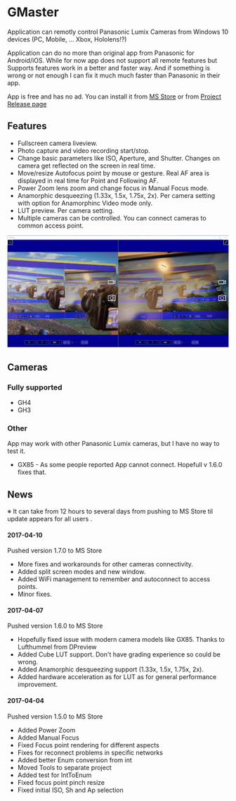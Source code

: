 # GMaster
Application can remotly control Panasonic Lumix Cameras from Windows 10 devices (PC, Mobile, ... Xbox, Hololens!?)

Application can do no more than original app from Panasonic for Android/iOS. 
While for now app does not support all remote features but Supports features work in a better and faster way. 
And if something is wrong or not enough I can fix it much much faster than Panasonic in their app.

App is free and has no ad. You can install it from [MS Store](https://www.microsoft.com/store/apps/9NC2W8KC526F) or from [Project Release page](https://github.com/Rambalac/GMaster/releases/latest)

## Features
* Fullscreen camera liveview.
* Photo capture and video recording start/stop.
* Change basic parameters like ISO, Aperture, and Shutter. Changes on camera get reflected on the screen in real time.
* Move/resize Autofocus point by mouse or gesture. Real AF area is displayed in real time for Point and Following AF.
* Power Zoom lens zoom and change focus in Manual Focus mode.
* Anamorphic desqueezing (1.33x, 1.5x, 1.75x, 2x). Per camera setting with option for Anamorphinc Video mode only.
* LUT preview. Per camera setting.
* Multiple cameras can be controlled. You can connect cameras to common access point.

![Screenshot](/images/screenshots/PC-4.jpg)

## Cameras
### Fully supported
* GH4
* GH3

### Other
App may work with other Panasonic Lumix cameras, but I have no way to test it.

* GX85 - As some people reported App cannot connect. Hopefull v 1.6.0 fixes that.

## News
※ It can take from 12 hours to several days from pushing to MS Store til update appears for all users .
#### 2017-04-10
Pushed version 1.7.0 to MS Store

* More fixes and workarounds for other cameras connectivity.
* Added split screen modes and new window.
* Added WiFi management to remember and autoconnect to access points.
* Minor fixes.
#### 2017-04-07
Pushed version 1.6.0 to MS Store

* Hopefully fixed issue with modern camera models like GX85. Thanks to Lufthummel from DPreview
* Added Cube LUT support. Don't have grading experience so could be wrong.
* Added Anamorphic desqueezing support (1.33x, 1.5x, 1.75x, 2x).
* Added hardware acceleration as for LUT as for general performance improvement.
#### 2017-04-04
Pushed version 1.5.0 to MS Store

* Added Power Zoom
* Added Manual Focus
* Fixed Focus point rendering for different aspects
* Fixes for reconnect problems in specific networks
* Added better Enum conversion from int
* Moved Tools to separate project
* Added test for IntToEnum
* Fixed focus point pinch resize
* Fixed initial ISO, Sh and Ap selection

